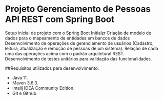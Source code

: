 # Projeto Gerenciamento de Pessoas API REST com Spring Boot

Setup inicial de projeto com o Spring Boot Initialzr
Criação de modelo de dados para o mapeamento de entidades em bancos de dados
Desenvolvimento de operações de gerenciamento de usuários (Cadastro, leitura, atualização e remoção de pessoas de um sistema).
Relação de cada uma das operações acima com o padrão arquitetural REST.
Desenvolvimento de testes unitários para validação das funcionalidades.

##Requisitos utilizados para desenvolvimento:

- Java 11.
- Maven 3.6.3.
- Intellj IDEA Community Edition.
- Git e Github.

